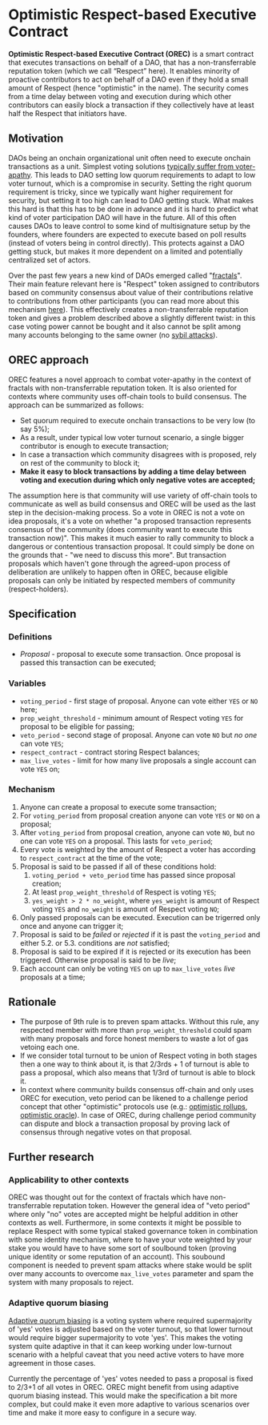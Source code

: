 # Optimistic Respect-based Executive Contract

**Optimistic Respect-based Executive Contract (OREC)** is a smart contract that executes transactions on behalf of a DAO, that has a non-transferrable reputation token (which we call “Respect” here). It enables minority of proactive contributors to act on behalf of a DAO even if they hold a small amount of Respect (hence "optimistic" in the name). The security comes from a time delay between voting and execution during which other contributors can easily block a transaction if they collectively have at least half the Respect that initiators have.

<!-- Should I put it here or somewhere else? On the other hand this doc will be linked to by other docs which define mechanisms, and you would want them to link straight to the mechanism. On the other hand, this section would make this more complete. I think I will leave this here. I think I will leave this here. Ethereum EIP / ERCs also act as specifications but they include motivation section. -->

## Motivation

DAOs being an onchain organizational unit often need to execute onchain transactions as a unit. Simplest voting solutions [typically suffer from voter-apathy](https://medium.com/@fydetreasury/the-dao-governance-conundrum-part-ii-e375c240b76a). This leads to DAO setting low quorum requirements to adapt to low voter turnout, which is a compromise in security. Setting the right quorum requirement is tricky, since we typically want higher requirement for security, but setting it too high can lead to DAO getting stuck. What makes this hard is that this has to be done in advance and it is hard to predict what kind of voter participation DAO will have in the future. All of this often causes DAOs to leave control to some kind of multisignature setup by the founders, where founders are expected to execute based on poll results (instead of voters being in control directly). This protects against a DAO getting stuck, but makes it more dependent on a limited and potentially centralized set of actors.

Over the past few years a new kind of DAOs emerged called "[fractals](https://optimystics.io/blog/fractalhistory)". Their main feature relevant here is "Respect" token assigned to contributors based on community consensus about value of their contributions relative to contributions from other participants (you can read more about this mechanism [here](https://optimystics.io/blog/optimystic-articles/introducing-the-respect-game)). This effectively creates a non-transferrable reputation token and gives a problem described above a slightly different twist: in this case voting power cannot be bought and it also cannot be split among many accounts belonging to the same owner (no [sybil attacks](https://en.wikipedia.org/wiki/Sybil_attack)).

## OREC approach

OREC features a novel approach to combat voter-apathy in the context of fractals with non-transferrable reputation token. It is also oriented for contexts where community uses off-chain tools to build consensus. The approach can be summarized as follows:

* Set quorum required to execute onchain transactions to be very low (to say 5%);
* As a result, under typical low voter turnout scenario, a single bigger contributor is enough to execute transaction;
* In case a transaction which community disagrees with is proposed, rely on rest of the community to block it;
* **Make it easy to block transactions by adding a time delay between voting and execution during which only negative votes are accepted;**

<!-- TODO: Compare with Optimistic rollup challenge period - creation of proposal and voting after is like a time to make the claim that there's consensus and provide evidence for it, and veto period is time where this can be disputed -->
The assumption here is that community will use variety of off-chain tools to communicate as well as build consensus and OREC will be used as the last step in the decision-making process. So a vote in OREC is not a vote on idea proposals, it's a vote on whether "a proposed transaction represents consensus of the community (does community want to execute this transaction now)". This makes it much easier to rally community to block a dangerous or contentious transaction proposal. It could simply be done on the grounds that - "we need to discuss this more". But transaction proposals which haven't gone through the agreed-upon process of deliberation are unlikely to happen often in OREC, because eligible proposals can only be initiated by respected members of community (respect-holders).


<!-- In this context OREC does not require campaignign to vote. Asking for people to vote means asking people to do the work of reviewing and understanding proposals. Here we are asking people to judge if execution initiatives are justifiable and represent the community. -->

<!-- TODO: rename to OREC? -->
## Specification

### Definitions

- *Proposal* - proposal to execute some transaction. Once proposal is passed this transaction can be executed;

### Variables

- `voting_period` - first stage of proposal. Anyone can vote either `YES` or `NO` here;
- `prop_weight_threshold` - minimum amount of Respect voting `YES` for proposal to be eligible for passing;
- `veto_period` - second stage of proposal. Anyone can vote `NO` but *no one* can vote `YES`;
- `respect_contract` - contract storing Respect balances;
- `max_live_votes` - limit for how many live proposals a single account can vote `YES` on;

### Mechanism
<!-- TODO: Check if this matches implementation -->

1. Anyone can create a proposal to execute some transaction;
2. For `voting_period` from proposal creation anyone can vote `YES` or `NO` on a proposal;
3. After `voting_period` from proposal creation, anyone can vote `NO`, but no one can vote `YES` on a proposal. This lasts for `veto_period`;
4. Every vote is weighted by the amount of Respect a voter has according to `respect_contract` at the time of the vote;
5. Proposal is said to be passed if all of these conditions hold:
   1. `voting_period + veto_period` time has passed since proposal creation;
   2. At least `prop_weight_threshold` of Respect is voting `YES`;
   3. `yes_weight > 2 * no_weight`, where `yes_weight` is amount of Respect voting `YES` and `no_weight` is amount of Respect voting `NO`;
6. Only passed proposals can be executed. Execution can be trigerred only once and anyone can trigger it;
7. Proposal is said to be *failed* or *rejected* if it is past the `voting_period` and either 5.2. or 5.3. conditions are *not* satisfied;
8. Proposal is said to be expired if it is rejected or its execution has been triggered. Otherwise proposal is said to be *live*;
9. Each account can only be voting `YES` on up to `max_live_votes` *live* proposals at a time;


<!-- TODO:
* Spam prevention;
* Alternative solutions;  
* Wider applicability of OREC
* -->

## Rationale

* The purpose of 9th rule is to preven spam attacks. Without this rule, any respected member with more than `prop_weight_threshold` could spam with many proposals and force honest members to waste a lot of gas vetoing each one.
* If we consider total turnout to be union of Respect voting in both stages then a one way to think about it, is that 2/3rds + 1 of turnout is able to pass a proposal, which also means that 1/3rd of turnout is able to block it.
* In context where community builds consensus off-chain and only uses OREC for execution, veto period can be likened to a challenge period concept that other "optimistic" protocols use (e.g.: [optimistic rollups](https://ethereum.org/en/developers/docs/scaling/optimistic-rollups/#what-is-an-optimistic-rollup), [optimistic oracle](https://docs.uma.xyz/developers/osnap/osnap-proposal-verification#verifying-proposals)). In case of OREC, during challenge period community can dispute and block a transaction proposal by proving lack of consensus through negative votes on that proposal.

<!-- ## Alternative solutions

* Top-contributor model
   * Problem: no reason to think that top-contributors are best suited to pass proposals to execute transactions;
      * Reviewing proposed transactions often requires some level of technical knowledge. Top-contributors do not necessarily have it;
      * They might not be interested in getting involved in governance at all or maybe that specific domain which transaction affects does not concern them;
* Delegation. Assign roles to trusted individuals who will execute transactions on behalf of a DAO. Could be used in conjunction with top-contributor model;
   * Problem: overhead associated with electing, evaluating, changing role assignments. Can be even harder than voting on individual proposals. Introduces politics, promise-making;
   * Requires participants to be vigilant and evaluate persons elected to roles;
      * Much less-likely to work if there's no skin-in-the game and there's no skin in the game in typical fractal;
      * TODO: check your old arguments about skin in the game to Vlad
   * Still the problem of who should make the initial role assignments remains. Again top-contributors are not necessarily best-suited;
* Council solution - adaptation of top-contributor model where council is created out of top-contributors who register;
   * Problem: one council for many proposals and for many problem areas;
   * Need for additional registration step week by week, while not knowing if there will be any proposals relevant for you;
   * Small contributor who registers can have as much voting power as any other in the council;

In Orec roles can arise naturally as people take initiatives. If someone takes initiative to execute something on behalf of a DAO, they are given that power but only if others consent. -->

## Further research

<!-- Below are some things to look into further in relation to OREC. -->

### Applicability to other contexts

OREC was thought out for the context of fractals which have non-transferrable reputation token. However the general idea of "veto period" where only "no" votes are accepted might be helpful addition in other contexts as well. Furthermore, in some contexts it might be possible to replace Respect with some typical staked governance token in combination with some identity mechanism, where to have your vote weighted by your stake you would have to have some sort of soulbound token (proving unique identity or some reputation of an account). This soubound component is needed to prevent spam attacks where stake would be split over many accounts to overcome `max_live_votes` parameter and spam the system with many proposals to reject.

### Adaptive quorum biasing

[Adaptive quorum biasing](https://polkassembly.medium.com/adaptive-quorum-biasing-9b7e6d2a2261) is a voting system where required supermajority of 'yes' votes is adjusted based on the voter turnout, so that lower turnout would require bigger supermajority to vote 'yes'. This makes the voting system quite adaptive in that it can keep working under low-turnout scenario with a helpful caveat that you need active voters to have more agreement in those cases.

Currently the percentage of 'yes' votes needed to pass a proposal is fixed to 2/3+1 of all votes in OREC. OREC might benefit from using adaptive quorum biasing instead. This would make the specification a bit more complex, but could make it even more adaptive to various scenarios over time and make it more easy to configure in a secure way.

<!-- TODO: Security considerations section:
* Stability of respect distribution;
* Assumption of censorship resistance provided by underlying blockchain;
* Spam prevention; -->

<!-- TODO: Reference implementation -->
<!-- TODO: Deployments, tests? -->


<!-- Applicability to cases without a reputation token: liquid token with proof-of-human. -->
